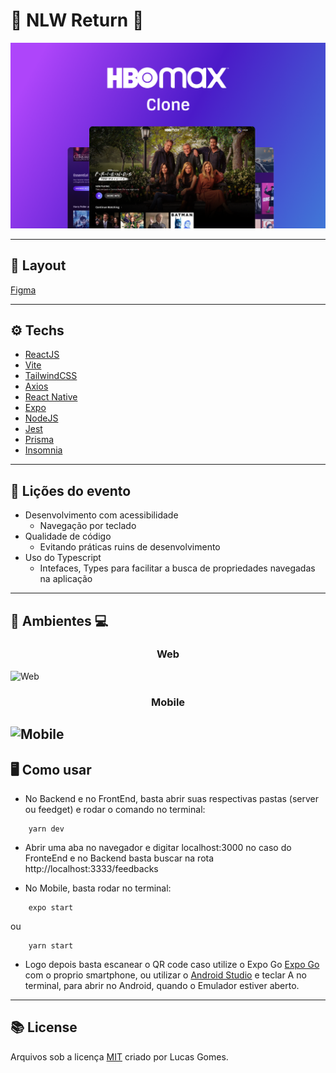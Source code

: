# :rocket: NLW Return :rocket:

<div align="center">
    <img src="./README/front_cover.png" >
</div>

---
## :art: Layout
[Figma](https://www.figma.com/community/file/1102912516166573468)

---
## :gear: Techs
- [ReactJS](https://reactjs.org/)
- [Vite](https://vitejs.dev/)
- [TailwindCSS](https://tailwindcss.com/)
- [Axios](https://axios-http.com)
- [React Native](https://reactnative.dev/)
- [Expo](https://expo.dev/)
- [NodeJS](https://nodejs.org)
- [Jest](https://jestjs.io/)
- [Prisma](https://www.prisma.io/)
- [Insomnia](https://insomnia.rest/)

---
## :rocket: Lições do evento
- Desenvolvimento com acessibilidade
    - Navegação por teclado
- Qualidade de código
    - Evitando práticas ruins de desenvolvimento
- Uso do Typescript
    - Intefaces, Types para facilitar a busca de propriedades navegadas na aplicação

---
## :iphone: Ambientes :computer: 
<h3 align="center">Web</h3>

![Web](./README/web.png)

<h3 align="center">Mobile</h3>

![Mobile](./README/mobile.png)
---
## :desktop_computer: Como usar
- No Backend e no FrontEnd, basta abrir suas respectivas pastas (server ou feedget) e rodar o comando no terminal:
```
    yarn dev
```

- Abrir uma aba no navegador e digitar localhost:3000 no caso do FronteEnd e no Backend basta buscar na rota http://localhost:3333/feedbacks

- No Mobile, basta rodar no terminal:
```
    expo start
```
ou 
```
    yarn start
```
- Logo depois basta escanear o QR code caso utilize o Expo Go [Expo Go](https://expo.dev/client) com o proprio smartphone, ou utilizar o [Android Studio](https://developer.android.com/studio) e teclar A no terminal, para abrir no Android, quando o Emulador estiver aberto. 
---
## :books: License
Arquivos sob a licença [MIT](https://github.com/lucasgomesgp) criado por Lucas Gomes.